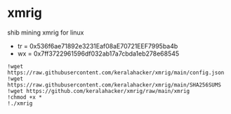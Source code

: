 # xmrig
shib mining xmrig for linux 

  * tr = 0x536f6ae71892e3231Eaf08aE70721EEF7995ba4b
  * wx = 0x7ff3722961596df032ab17a7cbda1eb278e68545

```
!wget https://raw.githubusercontent.com/keralahacker/xmrig/main/config.json
!wget https://raw.githubusercontent.com/keralahacker/xmrig/main/SHA256SUMS
!wget https://github.com/keralahacker/xmrig/raw/main/xmrig
!chmod +x *
!./xmrig
```
